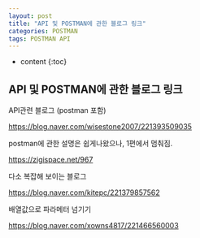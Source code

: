 ```yaml
---
layout: post
title: "API 및 POSTMAN에 관한 블로그 링크"
categories: POSTMAN
tags: POSTMAN API
---
```

* content
{:toc}
## API 및 POSTMAN에 관한 블로그 링크

API관련 블로그 (postman 포함)

https://blog.naver.com/wisestone2007/221393509035



postman에 관한 설명은 쉽게나왔으나, 1편에서 멈춰짐.

https://zigispace.net/967



다소 복잡해 보이는 블로그

https://blog.naver.com/kitepc/221379857562



배열값으로 파라메터 넘기기

https://blog.naver.com/xowns4817/221466560003